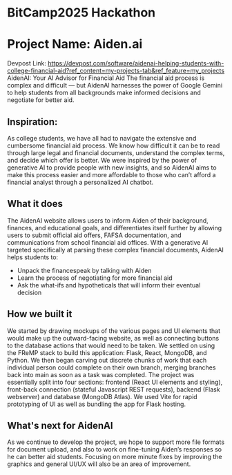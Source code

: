# BitCamp2025 Hackathon
# Project Name: Aiden.ai
Devpost Link: https://devpost.com/software/aidenai-helping-students-with-college-financial-aid?ref_content=my-projects-tab&ref_feature=my_projects
AidenAI: Your AI Advisor for Financial Aid
The financial aid process is complex and difficult — but AidenAI harnesses the power of Google Gemini to help students from all backgrounds make informed decisions and negotiate for better aid.

## Inspiration:
As college students, we have all had to navigate the extensive and cumbersome financial aid process. We know how difficult it can be to read through large legal and financial documents, understand the complex terms, and decide which offer is better. We were inspired by the power of generative AI to provide people with new insights, and so AidenAI aims to make this process easier and more affordable to those who can’t afford a financial analyst through a personalized AI chatbot. 

## What it does
The AidenAI website allows users to inform Aiden of their background, finances, and educational goals, and differentiates itself further by allowing users to submit official aid offers, FAFSA documentation, and communications from school financial aid offices. With a generative AI targeted specifically at parsing these complex financial documents, AidenAI helps students to:

- Unpack the financespeak by talking with Aiden
- Learn the process of negotiating for more financial aid
- Ask the what-ifs and hypotheticals that will inform their eventual decision


## How we built it
We started by drawing mockups of the various pages and UI elements that would make up the outward-facing website, as well as connecting buttons to the database actions that would need to be taken. We settled on using the FReMP stack to build this application: Flask, React, MongoDB, and Python. We then began carving out discrete chunks of work that each individual person could complete on their own branch, merging branches back into main as soon as a task was completed. The project was essentially split into four sections: frontend (React UI elements and styling), front-back connection (stateful Javascript REST requests), backend (Flask webserver) and database (MongoDB Atlas). We used Vite for rapid prototyping of UI as well as bundling the app for Flask hosting.

## What's next for AidenAI
As we continue to develop the project, we hope to support more file formats for document upload, and also to work on fine-tuning Aiden’s responses so he can better aid students. Focusing on more minute fixes by improving the graphics and general UI/UX will also be an area of improvement. 
